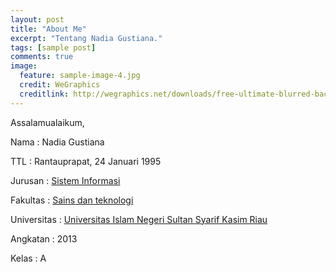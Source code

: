 ```yaml
---
layout: post
title: "About Me"
excerpt: "Tentang Nadia Gustiana."
tags: [sample post]
comments: true
image:
  feature: sample-image-4.jpg
  credit: WeGraphics
  creditlink: http://wegraphics.net/downloads/free-ultimate-blurred-background-pack
---
```

<p>Assalamualaikum,</p>
<p>Nama : Nadia Gustiana</p>
<p>TTL : Rantauprapat, 24 Januari 1995</p>
<p>Jurusan : <a href= "http://sif.uin-suska.ac.id/">Sistem Informasi</a></p>
<p>Fakultas : <a href= "http://fst.uin-suska.ac.id/">Sains dan teknologi</a></p>
<p>Universitas : <a href= "http://uin-suska.ac.id/">Universitas Islam Negeri Sultan Syarif Kasim Riau</a></p>
<p>Angkatan : 2013</p>
<p>Kelas : A</p>


